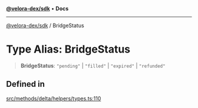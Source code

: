 [**@velora-dex/sdk**](../README.md) • **Docs**

***

[@velora-dex/sdk](../globals.md) / BridgeStatus

# Type Alias: BridgeStatus

> **BridgeStatus**: `"pending"` \| `"filled"` \| `"expired"` \| `"refunded"`

## Defined in

[src/methods/delta/helpers/types.ts:110](https://github.com/VeloraDEX/paraswap-sdk/blob/feat/velora/src/methods/delta/helpers/types.ts#L110)
